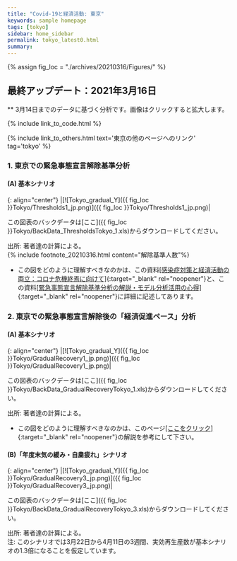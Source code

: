 ```yaml
---
title: "Covid-19と経済活動: 東京"
keywords: sample homepage
tags: [tokyo]
sidebar: home_sidebar
permalink: tokyo_latest0.html
summary:
---
```


{% assign fig_loc = "./archives/20210316/Figures/" %}

## 最終アップデート：2021年3月16日
** 3月14日までのデータに基づく分析です。画像はクリックすると拡大します。

{% include link_to_code.html %}

{% include link_to_others.html text='東京の他のページへのリンク' tag='tokyo' %}

### 1. 東京での緊急事態宣言解除基準分析

#### (A) 基本シナリオ

{: align="center"}
|[![Tokyo_gradual_Y]({{ fig_loc }}Tokyo/Thresholds1_jp.png)]({{ fig_loc }}Tokyo/Thresholds1_jp.png)|

この図表のバックデータは[ここ]({{ fig_loc }}Tokyo/BackData_ThresholdsTokyo_1.xls)からダウンロードしてください。

出所: 著者達の計算による。<br>
{% include footnote_20210316.html content="解除基準人数"%}

- この図をどのように理解すべきなのかは、この資料[[感染症対策と経済活動の両立：コロナ危機終焉に向けて]](./files/Covid19OutputJapan_20210206.pdf){:target="_blank" rel="noopener"}と、この資料[[緊急事態宣言解除基準分析の解説・モデル分析活用の心得]](./files/Covid19OutputJapan_Note_20210206.pdf){:target="_blank" rel="noopener"}に詳細に記述してあります。

<!-- #### (B)「年度末気の緩み」シナリオ

{: align="center"}
|[![Tokyo_gradual_Y]({{ fig_loc }}Tokyo/Thresholds3_jp.png)]({{ fig_loc }}Tokyo/Thresholds3_jp.png)|

この図表のバックデータは[ここ]({{ fig_loc }}Tokyo/BackData_ThresholdsTokyo_3.xls)からダウンロードしてください。

出所: 著者達の計算による。<br>
注: このシナリオでは3月22日から4月11日の3週間、実効再生産数が基本シナリオの1.3倍になることを仮定しています。 -->

### 2. 東京での緊急事態宣言解除後の「経済促進ペース」分析

#### (A) 基本シナリオ

{: align="center"}
|[![Tokyo_gradual_Y]({{ fig_loc }}Tokyo/GradualRecovery1_jp.png)]({{ fig_loc }}Tokyo/GradualRecovery1_jp.png)|

この図表のバックデータは[ここ]({{ fig_loc }}Tokyo/BackData_GradualRecoveryTokyo_1.xls)からダウンロードしてください。

出所: 著者達の計算による。

- この図をどのように理解すべきなのかは、このページ[[ここをクリック]](./tokyo_20210209.html#1-東京での緊急事態宣言解除後の経済促進ペース分析){:target="_blank" rel="noopener"}の解説を参考にして下さい。

#### (B)「年度末気の緩み・自粛疲れ」シナリオ

{: align="center"}
|[![Tokyo_gradual_Y]({{ fig_loc }}Tokyo/GradualRecovery3_jp.png)]({{ fig_loc }}Tokyo/GradualRecovery3_jp.png)|

この図表のバックデータは[ここ]({{ fig_loc }}Tokyo/BackData_GradualRecoveryTokyo_3.xls)からダウンロードしてください。

出所: 著者達の計算による。<br>
注: このシナリオでは3月22日から4月11日の3週間、実効再生産数が基本シナリオの1.3倍になることを仮定しています。
